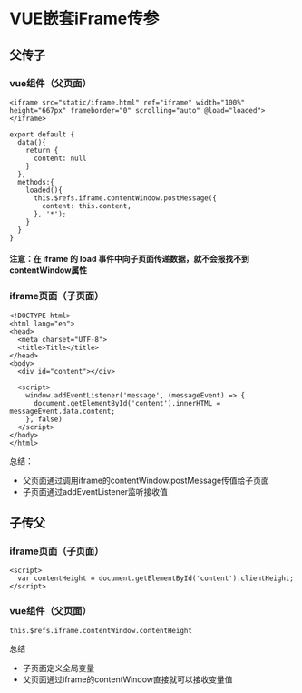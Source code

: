 # VUE嵌套iFrame传参
## 父传子
### vue组件（父页面）

```
<iframe src="static/iframe.html" ref="iframe" width="100%" height="667px" frameborder="0" scrolling="auto" @load="loaded"></iframe>
```

```
export default {
  data(){
    return {
      content: null
    }
  },
  methods:{
    loaded(){
      this.$refs.iframe.contentWindow.postMessage({
        content: this.content,
      }, '*');
    }
  }
}
```
#### 注意：在 iframe 的 load 事件中向子页面传递数据，就不会报找不到contentWindow属性

### iframe页面（子页面）

```
<!DOCTYPE html>
<html lang="en">
<head>
  <meta charset="UTF-8">
  <title>Title</title>
</head>
<body>
  <div id="content"></div>

  <script>
    window.addEventListener('message', (messageEvent) => {
      document.getElementById('content').innerHTML = messageEvent.data.content;
    }, false)
  </script>
</body>
</html>
```

总结：
- 父页面通过调用iframe的contentWindow.postMessage传值给子页面
- 子页面通过addEventListener监听接收值

## 子传父
### iframe页面（子页面）

```
<script>
  var contentHeight = document.getElementById('content').clientHeight;
</script>

```
### vue组件（父页面）
```
this.$refs.iframe.contentWindow.contentHeight
```
总结
- 子页面定义全局变量
- 父页面通过iframe的contentWindow直接就可以接收变量值